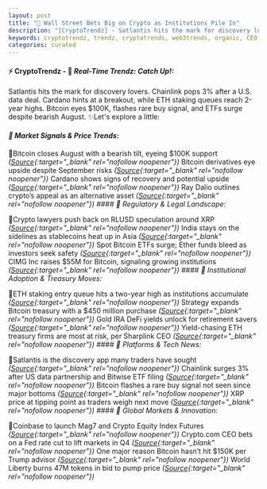 ```yaml
---
layout: post
title: "🌇 Wall Street Bets Big on Crypto as Institutions Pile In"
description: "[CryptoTrendz] - Satlantis hits the mark for discovery lovers. Chainlink pops 3% after a U.S. data deal. Cardano hints at a breakout, while ETH staking queues reach 2-year highs. Bitcoin eyes $100K, flashes rare buy signal, and ETFs surge despite bearish August."
keywords: cryptotrendz, trendz, cryptotrends, web3trends, organic, CEO, Crypto, India, Stablecoin, Bitcoin, ETH, investors
categories: curated
---
```


#### ⚡ CryptoTrendz - 📌 *Real-Time Trendz: Catch Up!:*

Satlantis hits the mark for discovery lovers. Chainlink pops 3% after a U.S. data deal. Cardano hints at a breakout, while ETH staking queues reach 2-year highs. Bitcoin eyes $100K, flashes rare buy signal, and ETFs surge despite bearish August. ✨Let's explore a little:


#### *🔖  Market Signals & Price Trends:*  

🔹Bitcoin closes August with a bearish tilt, eyeing $100K support *([Source](https://s.avyag.com/k4sr){:target="_blank" rel="nofollow noopener"})* Bitcoin derivatives eye upside despite September risks *([Source](https://s.avyag.com/9kyf){:target="_blank" rel="nofollow noopener"})* Cardano shows signs of recovery and potential upside *([Source](https://s.avyag.com/x9j1){:target="_blank" rel="nofollow noopener"})* Ray Dalio outlines crypto’s appeal as an alternative asset *([Source](https://s.avyag.com/9430){:target="_blank" rel="nofollow noopener"})* #### *🔖  Regulatory & Legal Landscape:*  

🔹Crypto lawyers push back on RLUSD speculation around XRP *([Source](https://s.avyag.com/zyxg){:target="_blank" rel="nofollow noopener"})* India stays on the sidelines as stablecoins heat up in Asia *([Source](https://s.avyag.com/ys3x){:target="_blank" rel="nofollow noopener"})* Spot Bitcoin ETFs surge; Ether funds bleed as investors seek safety *([Source](https://s.avyag.com/qsuu){:target="_blank" rel="nofollow noopener"})* CIMG Inc raises $55M for Bitcoin, signaling growing institutions *([Source](https://s.avyag.com/epds){:target="_blank" rel="nofollow noopener"})* #### *🔖  Institutional Adoption & Treasury Moves:*  

🔹ETH staking entry queue hits a two-year high as institutions accumulate *([Source](https://s.avyag.com/iv6z){:target="_blank" rel="nofollow noopener"})* Strategy expands Bitcoin treasury with a $450 million purchase *([Source](https://s.avyag.com/3ame){:target="_blank" rel="nofollow noopener"})* Gold IRA DeFi yields unlock for retirement savers *([Source](https://s.avyag.com/c2tn){:target="_blank" rel="nofollow noopener"})* Yield-chasing ETH treasury firms are most at risk, per Sharplink CEO *([Source](https://s.avyag.com/ebch){:target="_blank" rel="nofollow noopener"})* #### *🔖  Platforms & Tech News:*  

🔹Satlantis is the discovery app many traders have sought *([Source](https://s.avyag.com/ob5l){:target="_blank" rel="nofollow noopener"})* Chainlink surges 3% after US data partnership and Bitwise ETF filing *([Source](https://s.avyag.com/gmpj){:target="_blank" rel="nofollow noopener"})* Bitcoin flashes a rare buy signal not seen since major bottoms *([Source](https://s.avyag.com/te03){:target="_blank" rel="nofollow noopener"})* XRP price at tipping point as traders weigh next move *([Source](https://s.avyag.com/92gn){:target="_blank" rel="nofollow noopener"})* #### *🔖  Global Markets & Innovation:*  

🔹Coinbase to launch Mag7 and Crypto Equity Index Futures *([Source](https://s.avyag.com/0hu7){:target="_blank" rel="nofollow noopener"})* Crypto.com CEO bets on a Fed rate cut to lift markets in Q4 *([Source](https://s.avyag.com/z0k0){:target="_blank" rel="nofollow noopener"})* One major reason Bitcoin hasn’t hit $150K per Trump advisor *([Source](https://s.avyag.com/2unj){:target="_blank" rel="nofollow noopener"})* World Liberty burns 47M tokens in bid to pump price *([Source](https://s.avyag.com/e5ah){:target="_blank" rel="nofollow noopener"})*